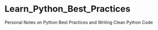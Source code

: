 # Learn_Python_Best_Practices
Personal Notes on Python Best Practices and Writing Clean Python Code
